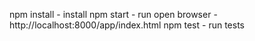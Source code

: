 npm install - install
npm start - run
open browser - http://localhost:8000/app/index.html
npm test - run tests
